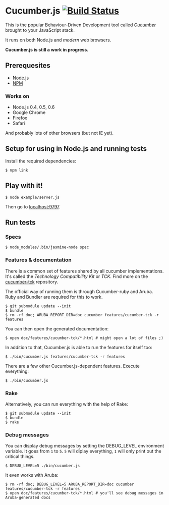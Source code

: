 # Cucumber.js [![Build Status](https://secure.travis-ci.org/cucumber/cucumber-js.png)](http://travis-ci.org/cucumber/cucumber-js)

This is the popular Behaviour-Driven Development tool called *[Cucumber](http://cukes.info)* brought to your JavaScript stack.

It runs on both Node.js and *modern* web browsers.

**Cucumber.js is still a work in progress.**

## Prerequesites

* [Node.js](http://nodejs.org)
* [NPM](http://npmjs.org)

### Works on

* Node.js 0.4, 0.5, 0.6
* Google Chrome
* Firefox
* Safari

And probably lots of other browsers (but not IE yet).

## Setup for using in Node.js and running tests

Install the required dependencies:

    $ npm link

## Play with it!

    $ node example/server.js

Then go to [localhost:9797](http://localhost:9797/).

## Run tests

### Specs

    $ node_modules/.bin/jasmine-node spec

### Features & documentation

There is a common set of features shared by all cucumber implementations. It's called the *Technology Compatibility Kit* or *TCK*. Find more on the [cucumber-tck](http://github.com/cucumber/cucumber-tck) repository.

The official way of running them is through Cucumber-ruby and Aruba. Ruby and Bundler are required for this to work.

    $ git submodule update --init
    $ bundle
    $ rm -rf doc; ARUBA_REPORT_DIR=doc cucumber features/cucumber-tck -r features

You can then open the generated documentation:

    $ open doc/features/cucumber-tck/*.html # might open a lot of files ;)

In addition to that, Cucumber.js is able to run the features for itself too:

    $ ./bin/cucumber.js features/cucumber-tck -r features

There are a few other Cucumber.js-dependent features. Execute everything:

    $ ./bin/cucumber.js

### Rake

Alternatively, you can run everything with the help of Rake:

    $ git submodule update --init
    $ bundle
    $ rake

### Debug messages

You can display debug messages by setting the DEBUG_LEVEL environment variable. It goes from `1` to `5`. `5` will diplay everything, `1` will only print out the critical things.

    $ DEBUG_LEVEL=5 ./bin/cucumber.js

It even works with Aruba:

    $ rm -rf doc; DEBUG_LEVEL=5 ARUBA_REPORT_DIR=doc cucumber features/cucumber-tck -r features
    $ open doc/features/cucumber-tck/*.html # you'll see debug messages in Aruba-generated docs
